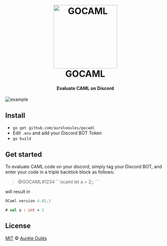 <h1 align="center">
    <br>
    <a href="https://github.com/aureleoules/glaze"><img src="https://raw.githubusercontent.com/aureleoules/gocaml/master/assets/logo.svg" alt="GOCAML" width="200"></a>
    <br>
    GOCAML
    <br>
</h1>

<h4 align="center">Evaluate CAML on Discord</h4>

<img src="https://raw.githubusercontent.com/aureleoules/gocaml/master/assets/example.png" alt="example">

## Install
* `go get github.com/aureleoules/gocaml`
* Edit `.env` and add your Discord BOT Token
* `go build`

## Get started
To evaluate CAML code on your discord, simply tag your Discord BOT, and enter your code in a triple backtick block as follows:

> @GOCAML#1234
> \`\`\`ocaml
> let a = 2;;
> \`\`\`  

will result in

```ocaml
OCaml version 4.02.3

# val a : int = 2
```  

## License

[MIT](https://github.com/aureleoules/glaze/blob/master/LICENSE) © [Aurèle Oulès](https://www.aureleoules.com)